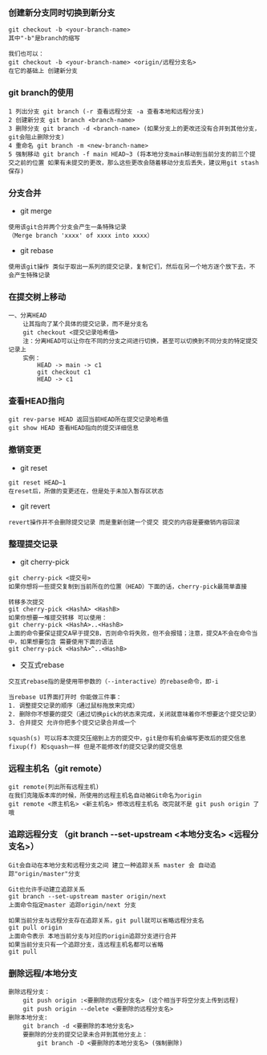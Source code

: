<!-- # git漫游指南 -->

### 创建新分支同时切换到新分支

```Vue
git checkout -b <your-branch-name>
其中"-b"是branch的缩写

我们也可以：
git checkout -b <your-branch-name> <origin/远程分支名>
在它的基础上 创建新分支
```

### git branch的使用

```Vue
1 列出分支 git branch (-r 查看远程分支 -a 查看本地和远程分支)
2 创建新分支 git branch <branch-name>
3 删除分支 git branch -d <branch-name> (如果分支上的更改还没有合并到其他分支，git会阻止删除分支)
4 重命名 git branch -m <new-branch-name>
5 强制移动 git branch -f main HEAD~3 (将本地分支main移动到当前分支的前三个提交之前的位置 如果有未提交的更改，那么这些更改会随着移动分支后丢失，建议用git stash保存)
```

### 分支合并

* git merge

```Vue
使用该git合并两个分支会产生一条特殊记录
（Merge branch 'xxxx' of xxxx into xxxx）
```

* git rebase

```Vue
使用该git操作 类似于取出一系列的提交记录，复制它们，然后在另一个地方逐个放下去，不会产生特殊记录
```

### 在提交树上移动

```Vue
一、分离HEAD
    让其指向了某个具体的提交记录，而不是分支名
    git checkout <提交记录哈希值>
    注：分离HEAD可以让你在不同的分支之间进行切换，甚至可以切换到不同分支的特定提交记录上
    实例：
        HEAD -> main -> c1
        git checkout c1
        HEAD -> c1
```

### 查看HEAD指向

```Vue
git rev-parse HEAD 返回当前HEAD所在提交记录哈希值
git show HEAD 查看HEAD指向的提交详细信息
```

### 撤销变更

* git reset

```Vue
git reset HEAD~1
在reset后，所做的变更还在，但是处于未加入暂存区状态
```

* git revert

```Vue
revert操作并不会删除提交记录 而是重新创建一个提交 提交的内容是要撤销内容回滚
```

### 整理提交记录

* git cherry-pick

```Vue
git cherry-pick <提交号>
如果你想将一些提交复制到当前所在的位置（HEAD）下面的话，cherry-pick最简单直接

转移多次提交
git cherry-pick <HashA> <HashB>
如果你想要一堆提交转移 可以使用：
git cherry-pick <HashA>..<HashB>
上面的命令要保证提交A早于提交B，否则命令将失败，但不会报错；注意，提交A不会在命令当中，如果想要包含 需要使用下面的语法
git cherry-pick <HashA>^..<HashB>
```

* 交互式rebase

```Vue
交互式rebase指的是使用带参数的（--interactive）的rebase命令，即-i

当rebase UI界面打开时 你能做三件事：
1. 调整提交记录的顺序（通过鼠标拖放来完成）
2. 删除你不想要的提交（通过切换pick的状态来完成，关闭就意味着你不想要这个提交记录）
3. 合并提交 允许你把多个提交记录合并成一个

squash(s) 可以将本次提交压缩到上方的提交中，git是你有机会编写更改后的提交信息
fixup(f) 和squash一样 但是不能修改f的提交记录的提交信息
```

### 远程主机名（git remote）

```Vue
git remote(列出所有远程主机)
在我们克隆版本库的时候，所使用的远程主机名自动被Git命名为origin
git remote <原主机名> <新主机名> 修改远程主机名 改完就不是 git push origin 了哦
```

### 追踪远程分支 （git branch --set-upstream <本地分支名> <远程分支名>）

```Vue
Git会自动在本地分支和远程分支之间 建立一种追踪关系 master 会 自动追踪"origin/master"分支

Git也允许手动建立追踪关系
git branch --set-upstream master origin/next
上面命令指定master 追踪origin/next 分支

如果当前分支与远程分支存在追踪关系，git pull就可以省略远程分支名
git pull origin
上面命令表示 本地当前分支与对应的origin追踪分支进行合并
如果当前分支只有一个追踪分支，连远程主机名都可以省略
git pull
```

### 删除远程/本地分支

```Vue
删除远程分支：
    git push origin :<要删除的远程分支名> (这个相当于将空分支上传到远程)
    git push origin --delete <要删除的远程分支名>
删除本地分支:
    git branch -d <要删除的本地分支名>
    要删除的分支的提交记录未合并到其他分支上：
        git branch -D <要删除的本地分支名> (强制删除)
```

